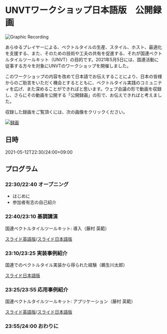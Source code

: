 # UNVTワークショップ日本語版　公開録画
![Graphic Recording](https://user-images.githubusercontent.com/416977/118066929-86c17580-b3da-11eb-962e-092e54e51d59.png)

あらゆるプレイヤーによる、ベクトルタイルの生産、スタイル、ホスト、最適化を支援する、また、そのための技術や工夫の共有を促進する、それが国連ベクトルタイルツールキット（UNVT）の目的です。2021年5月5日には、国連活動に従事する方々を対象にUNVTのワークショップを開催しました。  

このワークショップの内容を改めて日本語でお伝えすることにより、日本の皆様からのご助言をいただく機会とするとともに、ベクトルタイル実践のコミュニティを広げ、また深めることができればと思います。ウェブ会議の形で動画を収録し、さらにその動画を公開する「公開録画」の形で、お伝えできればと考えました。

収録した録画をご覧頂くには、次の画像をクリックください。

[![録画](https://img.youtube.com/vi/bZP_rF7cvS0/0.jpg)](https://www.youtube.com/watch?v=bZP_rF7cvS0)

## 日時
2021-05-12T22:30/24:00+09:00

## プログラム

### 22:30/22:40 オープニング
- はじめに
- 参加者有志の自己紹介

### 22:40/23:10 基調講演
国連ベクトルタイルツールキット: 導入（藤村 英範）

[スライド英語版](https://speakerdeck.com/hfu/unvt-workshop-introduction-and-application)/[スライド日本語版](https://speakerdeck.com/hfu/unvtwakusiyotupu-ri-ben-yu-ban)

### 23:10/23:25 実装事例紹介
国連でのベクトルタイル実装から得られた経験（鵜生川太郎）

[スライド日本語版](https://speakerdeck.com/ubukawa/lessons-from-unvt-deployment-effort-in-un-in-japanese)

### 23:25/23:55 応用事例紹介
国連ベクトルタイルツールキット: アプリケーション（藤村 英範）

[スライド英語版](https://speakerdeck.com/hfu/unvt-workshop-introduction-and-application?slide=34)/[スライド日本語版](https://speakerdeck.com/hfu/unvtwakusiyotupu-ri-ben-yu-ban?slide=36)

### 23:55/24:00 おわりに
